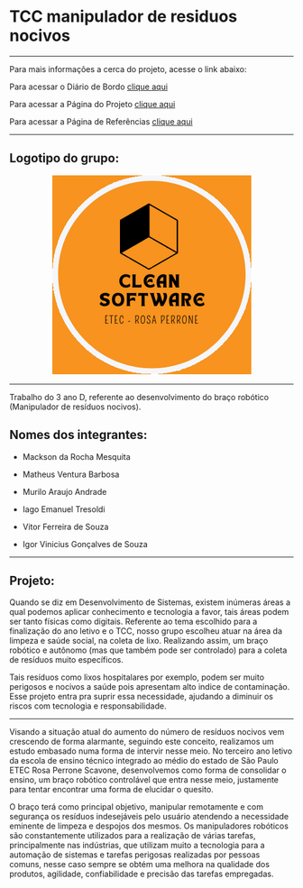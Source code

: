 # TCC manipulador de residuos nocivos 
---

Para mais informações a cerca do projeto, acesse o link abaixo:

Para acessar o Diário de Bordo [clique aqui](./diario/menu_diario.md)

Para acessar a Página do Projeto [clique aqui](./projeto/projeto.md)

Para acessar a Página de Referências [clique aqui](./documentacao/referencias.md)

---

## Logotipo do grupo:

<center>

![logo](./diario/imagens/logo_cs.png)

</center>

---

Trabalho do 3 ano D, referente ao desenvolvimento do braço robótico (Manipulador de resíduos nocivos). 

## Nomes dos integrantes:                            

* Mackson da Rocha Mesquita

* Matheus Ventura Barbosa                    

* Murilo Araujo Andrade 

* Iago Emanuel Tresoldi 

* Vitor Ferreira de Souza 

* Igor Vinicius Gonçalves de Souza

---

## Projeto:

Quando se diz em Desenvolvimento de Sistemas, existem inúmeras áreas a qual podemos
aplicar conhecimento e tecnologia a favor, tais áreas podem ser tanto físicas como digitais. Referente ao tema escolhido para a finalização do ano letivo e o TCC, nosso
grupo escolheu atuar na área da limpeza e saúde social, na coleta de lixo. Realizando
assim, um braço robótico e autônomo (mas que também pode ser controlado) para a coleta
de resíduos muito específicos.

Tais resíduos como lixos hospitalares por exemplo, podem ser muito perigosos e nocivos a saúde pois apresentam alto indice de contaminação. Esse projeto entra pra suprir essa necessidade, ajudando a diminuir os riscos com tecnologia e responsabilidade.

---

Visando a situação atual do aumento do número de resíduos nocivos vem crescendo de forma alarmante, seguindo este conceito, realizamos um estudo embasado numa forma de intervir nesse meio.
No terceiro ano letivo da escola de ensino técnico integrado ao médio do estado de São Paulo ETEC Rosa Perrone Scavone, desenvolvemos como forma de consolidar o ensino, um braço robótico controlável que entra nesse meio, justamente para tentar encontrar uma forma de elucidar o quesito. 

O braço terá como principal objetivo, manipular remotamente e com segurança os resíduos indesejáveis pelo usuário atendendo a necessidade eminente de limpeza e despojos dos mesmos. Os manipuladores robóticos são constantemente utilizados para a realização de várias tarefas, principalmente nas indústrias, que utilizam muito a tecnologia para a automação de sistemas e tarefas perigosas realizadas por pessoas comuns, nesse caso sempre se obtém uma melhora na qualidade dos produtos, agilidade, confiabilidade e precisão das tarefas empregadas. 
